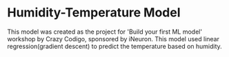 # Humidity-Temperature Model
This model was created as the project for 'Build your first ML model' workshop by Crazy Codigo, sponsored by iNeuron.
This model used linear regression(gradient descent) to predict the temperature based on humidity.
